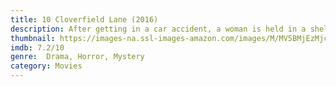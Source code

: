 ```yaml
---
title: 10 Cloverfield Lane (2016)
description: After getting in a car accident, a woman is held in a shelter with two men, who claim the outside world is affected by a widespread chemical attack.
thumbnail: https://images-na.ssl-images-amazon.com/images/M/MV5BMjEzMjczOTIxMV5BMl5BanBnXkFtZTgwOTUwMjI3NzE@._V1_QL50_SX675_CR0,0,675,999_AL_.jpg
imdb: 7.2/10
genre:  Drama, Horror, Mystery
category: Movies
---
```

